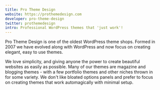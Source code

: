 ```yaml
---
title: Pro Theme Design
website: https://prothemedesign.com
developer: pro-theme-design
twitter: prothemedesign
intro: Professional WordPress themes that 'just work'!
---
```

Pro Theme Design is one of the oldest WordPress theme shops. Formed in 2007 we have evolved along with WordPress and now focus on creating elegant, easy to use themes.

We love simplicity, and giving anyone the power to create beautiful websites as easily as possible. Many of our themes are magazine and blogging themes - with a few portfolio themes and other niches thrown in for some variety. We don't like bloated options panels and prefer to focus on creating themes that work automagically with minimal setup.
